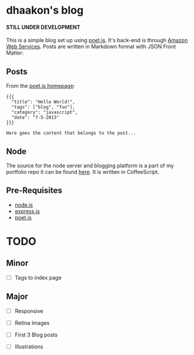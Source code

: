 dhaakon's blog
====

#### STILL UNDER DEVELOPMENT
 
This is a simple blog set up using [poet.js][3]. It's back-end is
through [Amazon Web Services]( http://aws.amazon.com ). Posts are written
in Markdown format with JSON Front Matter:

Posts
-----
From the [poet.js homepage][3]:
```
{{{
  "title": "Hello World!",
  "tags": ["blog", "fun"],
  "category": "javascript",
  "date": "7-5-2013"
}}}

Here goes the content that belongs to the post...
``` 

Node
----
The source for the node server and blogging platform is a part of my
portfolio repo it can be found
[here]( https://github.com/dhaakon/portfolio/tree/master/blog ). It is
written in CoffeeScript.

Pre-Requisites
----
- [node.js][1]
- [express.js][2]
- [poet.js][3]

[1]: http://nodejs.org "Node"
[2]: http://expressjs.com "Express"
[3]: http://jsantell.github.io/poet/ "Poet"

TODO
====

Minor
----

- [ ] Tags to index page


Major
----

- [ ] Responsive
- [ ] Retina Images
- [ ] First 3 Blog posts
- [ ] Illustrations

